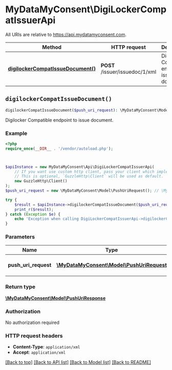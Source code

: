 # MyDataMyConsent\DigiLockerCompatIssuerApi

All URIs are relative to https://api.mydatamyconsent.com.

Method | HTTP request | Description
------------- | ------------- | -------------
[**digilockerCompatIssueDocument()**](DigiLockerCompatIssuerApi.md#digilockerCompatIssueDocument) | **POST** /issuer/issuedoc/1/xml | Digilocker Compatible endpoint to issue document.


## `digilockerCompatIssueDocument()`

```php
digilockerCompatIssueDocument($push_uri_request): \MyDataMyConsent\Model\PushUriResponse
```

Digilocker Compatible endpoint to issue document.

### Example

```php
<?php
require_once(__DIR__ . '/vendor/autoload.php');



$apiInstance = new MyDataMyConsent\Api\DigiLockerCompatIssuerApi(
    // If you want use custom http client, pass your client which implements `GuzzleHttp\ClientInterface`.
    // This is optional, `GuzzleHttp\Client` will be used as default.
    new GuzzleHttp\Client()
);
$push_uri_request = new \MyDataMyConsent\Model\PushUriRequest(); // \MyDataMyConsent\Model\PushUriRequest | Push URI request payload

try {
    $result = $apiInstance->digilockerCompatIssueDocument($push_uri_request);
    print_r($result);
} catch (Exception $e) {
    echo 'Exception when calling DigiLockerCompatIssuerApi->digilockerCompatIssueDocument: ', $e->getMessage(), PHP_EOL;
}
```

### Parameters

Name | Type | Description  | Notes
------------- | ------------- | ------------- | -------------
 **push_uri_request** | [**\MyDataMyConsent\Model\PushUriRequest**](../Model/PushUriRequest.md)| Push URI request payload |

### Return type

[**\MyDataMyConsent\Model\PushUriResponse**](../Model/PushUriResponse.md)

### Authorization

No authorization required

### HTTP request headers

- **Content-Type**: `application/xml`
- **Accept**: `application/xml`

[[Back to top]](#) [[Back to API list]](../../README.md#endpoints)
[[Back to Model list]](../../README.md#models)
[[Back to README]](../../README.md)
